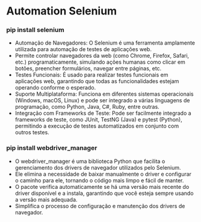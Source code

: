 # Automation Selenium

### pip install selenium
- Automação de Navegadores: O Selenium é uma ferramenta amplamente utilizada para automação de testes de aplicações web.
- Permite controlar navegadores da web (como Chrome, Firefox, Safari, etc.) programaticamente, simulando ações humanas como clicar em botões, preencher formulários, navegar entre páginas, etc.
- Testes Funcionais: É usado para realizar testes funcionais em aplicações web, garantindo que todas as funcionalidades estejam operando conforme o esperado.
- Suporte Multiplataforma: Funciona em diferentes sistemas operacionais (Windows, macOS, Linux) e pode ser integrado a várias linguagens de programação, como Python, Java, C#, Ruby, entre outras.
- Integração com Frameworks de Teste: Pode ser facilmente integrado a frameworks de teste, como JUnit, TestNG (Java) e pytest (Python), permitindo a execução de testes automatizados em conjunto com outros testes.


### pip install webdriver_manager
- O webdriver_manager é uma biblioteca Python que facilita o gerenciamento dos drivers de navegador utilizados pelo Selenium.
- Ele elimina a necessidade de baixar manualmente o driver e configurar o caminho para ele, tornando o código mais limpo e fácil de manter.
- O pacote verifica automaticamente se há uma versão mais recente do driver disponível e a instala, garantindo que você esteja sempre usando a versão mais adequada.
- Simplifica o processo de configuração e manutenção dos drivers de navegador.